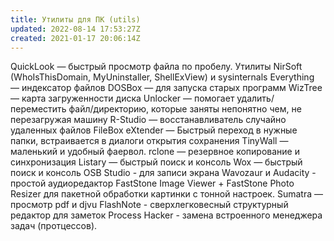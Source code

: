 ```yaml
---
title: Утилиты для ПК (utils)
updated: 2022-08-14 17:53:27Z
created: 2021-01-17 20:06:14Z
---
```


QuickLook — быстрый просмотр файла по пробелу. 
Утилиты NirSoft (WhoIsThisDomain, MyUninstaller, ShellExView) и sysinternals
Everything — индексатор файлов
DOSBox — для запуска старых программ
WizTree — карта загруженности диска
Unlocker — помогает удалить/переместить файл/директорию, которые заняты непонятно чем, не перезагружая машину
R-Studio — восстанавливатель случайно удаленных файлов
FileBox eXtender — Быстрый переход в нужные папки, встраивается в диалоги открытия сохранения
TinyWall — маленький и удобный фаервол.
rclone — резервное копирование и синхронизация
Listary — быстрый поиск и консоль
Wox — быстрый поиск и консоль
OSB Studio - для записи экрана
Wavozaur и Audacity - простой аудиоредактор
FastStone Image Viewer + FastStone Photo Resizer для пакетной обработки картинки с тонной настроек.
Sumatra — просмотр pdf и djvu
FlashNote - сверхлегковесный структурный редактор для заметок
Process Hacker - замена встроенного менеджера задач (протцессов).


